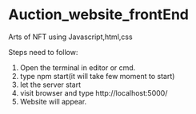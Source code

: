# Auction_website_frontEnd
Arts of NFT using Javascript,html,css

Steps need to follow:

1) Open the terminal in editor or cmd.
2) type npm start(it will take few moment to start)
3) let the server start
4) visit browser and type http://localhost:5000/
5) Website will appear.
